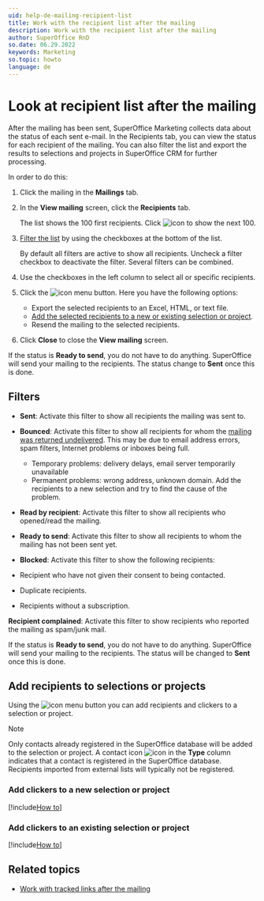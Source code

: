 ```yaml
---
uid: help-de-mailing-recipient-list
title: Work with the recipient list after the mailing
description: Work with the recipient list after the mailing
author: SuperOffice RnD
so.date: 06.29.2022
keywords: Marketing
so.topic: howto
language: de
---
```


# Look at recipient list after the mailing

After the mailing has been sent, SuperOffice Marketing collects data about the status of each sent e-mail. In the Recipients tab, you can view the status for each recipient of the mailing. You can also filter the list and export the results to selections and projects in SuperOffice CRM for further processing.

In order to do this:

1. Click the mailing in the **Mailings** tab.

2. In the **View mailing** screen, click the **Recipients** tab.

    The list shows the 100 first recipients. Click ![icon][img1] to show the next 100.

3. [Filter the list](#filters) by using the checkboxes at the bottom of the list.

    By default all filters are active to show all recipients. Uncheck a filter checkbox to deactivate the filter. Several filters can be combined.

4. Use the checkboxes in the left column to select all or specific recipients.

5. Click the ![icon][img2] menu button. Here you have the following options:
    * Export the selected recipients to an Excel, HTML, or text file.
    * [Add the selected recipients to a new or existing selection or project](#add-recipients-to-selections-or-projects).
    * Resend the mailing to the selected recipients.

6. Click **Close** to close the **View mailing** screen.

If the status is **Ready to send**, you do not have to do anything. SuperOffice will send your mailing to the recipients. The status change to **Sent** once this is done.

## Filters

* **Sent**: Activate this filter to show all recipients the mailing was sent to.

* **Bounced**: Activate this filter to show all recipients for whom the [mailing was returned undelivered][3]. This may be due to email address errors, spam filters, Internet problems or inboxes being full.

  * Temporary problems: delivery delays, email server temporarily unavailable
  * Permanent problems: wrong address, unknown domain. Add the recipients to a new selection and try to find the cause of the problem.

* **Read by recipient**: Activate this filter to show all recipients who opened/read the mailing.

* **Ready to send**: Activate this filter to show all recipients to whom the mailing has not been sent yet.

* **Blocked**: Activate this filter to show the following recipients:

* Recipient who have not given their consent to being contacted.
* Duplicate recipients.
* Recipients without a subscription.

**Recipient complained**: Activate this filter to show recipients who reported the mailing as spam/junk mail.

If the status is **Ready to send**, you do not have to do anything. SuperOffice will send your mailing to the recipients. The status will be changed to **Sent** once this is done.

## Add recipients to selections or projects

Using the ![icon][img2] menu button you can add recipients and clickers to a selection or project.

> [!NOTE]
> Only contacts already registered in the SuperOffice database will be added to the selection or project. A contact icon ![icon][img3] in the **Type** column indicates that a contact is registered in the SuperOffice database. Recipients imported from external lists will typically not be registered.

### Add clickers to a new selection or project

[!include[How to](../../../learn/includes/howto-add-person-to-selection-new.md)]

### Add clickers to an existing selection or project

[!include[How to](../../../learn/includes/howto-add-person-to-selection-existing.md)]

## Related topics

* [Work with tracked links after the mailing][1]

<!-- Referenced links -->
[1]: ../../../tracked-links/learn/explore-clicks.md
[3]: manage-bounces.md

<!-- Referenced images -->
[img1]: ../../../../../media/icons/arrow-right.png
[img2]: ../../../../../media/icons/btn-menu.png
[img3]: ../../../../../../common/icons/nav-contact.png

